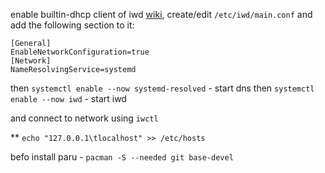 enable builtin-dhcp client of iwd [wiki](https://wiki.archlinux.org/title/Iwd#Enable_built-in_network_configuration), create/edit `/etc/iwd/main.conf` and add the following section to it:
```
[General]
EnableNetworkConfiguration=true
[Network]
NameResolvingService=systemd
```
then `systemctl enable --now systemd-resolved` - start dns
then `systemctl enable --now iwd` - start iwd

and connect to network using `iwctl`

** `echo "127.0.0.1\tlocalhost" >> /etc/hosts`

befo install paru - `pacman -S --needed git base-devel`
